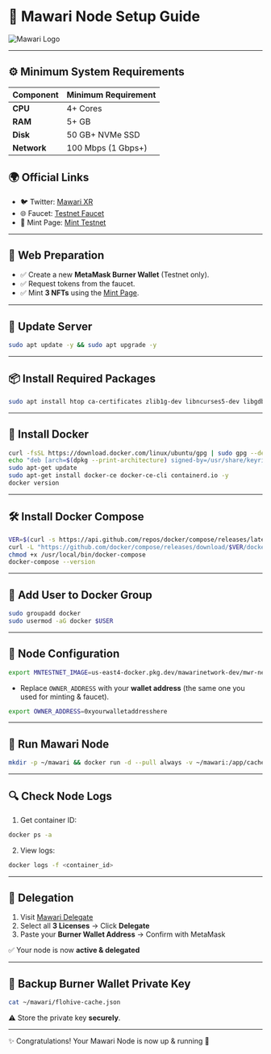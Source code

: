 # 🌌 Mawari Node Setup Guide  

![Mawari Logo](https://github.com/user-attachments/assets/1bad4a09-6812-4f18-8ac8-723c73ffd8a1)

---

## ⚙️ Minimum System Requirements  

| Component   | Minimum Requirement |  
|-------------|----------------------|  
| **CPU**     | 4+ Cores             |  
| **RAM**     | 5+ GB                |  
| **Disk**    | 50 GB+ NVMe SSD      |  
| **Network** | 100 Mbps (1 Gbps+)   |  



## 🌍 Official Links  

- 🐦 Twitter: [Mawari XR](https://x.com/mawariXR)  
- 🌐 Faucet: [Testnet Faucet](https://hub.testnet.mawari.net/)  
- 🎨 Mint Page: [Mint Testnet](https://testnet.mawari.net/mint)  

---

## 🔑 Web Preparation  

- ✅ Create a new **MetaMask Burner Wallet** (Testnet only).  
- ✅ Request tokens from the faucet.  
- ✅ Mint **3 NFTs** using the [Mint Page](https://testnet.mawari.net/mint).  

---

## 🔄 Update Server  

```bash
sudo apt update -y && sudo apt upgrade -y
```

---

## 📦 Install Required Packages  

```bash
sudo apt install htop ca-certificates zlib1g-dev libncurses5-dev libgdbm-dev libnss3-dev tmux iptables curl nvme-cli git wget make jq libleveldb-dev build-essential pkg-config ncdu tar clang bsdmainutils lsb-release libssl-dev libreadline-dev libffi-dev jq gcc screen file unzip lz4 -y
```

---

## 🐳 Install Docker  

```bash
curl -fsSL https://download.docker.com/linux/ubuntu/gpg | sudo gpg --dearmor -o /usr/share/keyrings/docker-archive-keyring.gpg
echo "deb [arch=$(dpkg --print-architecture) signed-by=/usr/share/keyrings/docker-archive-keyring.gpg] https://download.docker.com/linux/ubuntu $(lsb_release -cs) stable" | sudo tee /etc/apt/sources.list.d/docker.list > /dev/null
sudo apt-get update
sudo apt-get install docker-ce docker-ce-cli containerd.io -y
docker version
```

---

## 🛠 Install Docker Compose  

```bash
VER=$(curl -s https://api.github.com/repos/docker/compose/releases/latest | grep tag_name | cut -d '"' -f 4)
curl -L "https://github.com/docker/compose/releases/download/$VER/docker-compose-$(uname -s)-$(uname -m)" -o /usr/local/bin/docker-compose
chmod +x /usr/local/bin/docker-compose
docker-compose --version
```

---

## 👤 Add User to Docker Group  

```bash
sudo groupadd docker
sudo usermod -aG docker $USER
```

---

## 📝 Node Configuration  

```bash
export MNTESTNET_IMAGE=us-east4-docker.pkg.dev/mawarinetwork-dev/mwr-net-d-car-uses4-public-docker-registry-e62e/mawari-node:latest
```

- Replace `OWNER_ADDRESS` with your **wallet address** (the same one you used for minting & faucet).  

```bash
export OWNER_ADDRESS=0xyourwalletaddresshere
```

---

## 🚀 Run Mawari Node  

```bash
mkdir -p ~/mawari && docker run -d --pull always -v ~/mawari:/app/cache -e OWNERS_ALLOWLIST=$OWNER_ADDRESS $MNTESTNET_IMAGE
```

---

## 🔍 Check Node Logs  

1. Get container ID:  

```bash
docker ps -a
```

2. View logs:  

```bash
docker logs -f <container_id>
```

---

## 🧩 Delegation  

1. Visit [Mawari Delegate](https://app.testnet.mawari.net/licenses)  
2. Select all **3 Licenses** → Click **Delegate**  
3. Paste your **Burner Wallet Address** → Confirm with MetaMask  

✅ Your node is now **active & delegated**  

---

## 🔐 Backup Burner Wallet Private Key  

```bash
cat ~/mawari/flohive-cache.json
```

⚠️ Store the private key **securely**.  

---

✨ Congratulations! Your Mawari Node is now up & running 🎉


